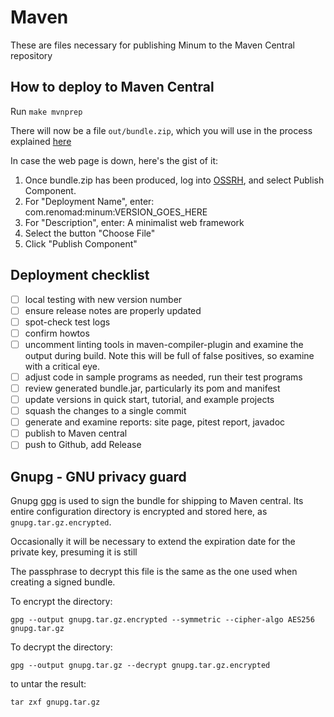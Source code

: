 Maven
=====

These are files necessary for publishing Minum to the Maven Central repository

How to deploy to Maven Central
------------------------------

Run `make mvnprep`

There will now be a file `out/bundle.zip`, which you will use in
the process explained [here](https://central.sonatype.org/publish/publish-portal-upload/)

In case the web page is down, here's the gist of it:

1. Once bundle.zip has been produced, log into [OSSRH](https://central.sonatype.com/publishing/namespaces), and select Publish Component.
2. For "Deployment Name", enter: com.renomad:minum:VERSION_GOES_HERE
3. For "Description", enter: A minimalist web framework
4. Select the button "Choose File"
5. Click "Publish Component"

Deployment checklist
--------------------
- [ ] local testing with new version number
- [ ] ensure release notes are properly updated
- [ ] spot-check test logs
- [ ] confirm howtos
- [ ] uncomment linting tools in maven-compiler-plugin and examine the output during build.  Note this will be
     full of false positives, so examine with a critical eye.
- [ ] adjust code in sample programs as needed, run their test programs 
- [ ] review generated bundle.jar, particularly its pom and manifest
- [ ] update versions in quick start, tutorial, and example projects
- [ ] squash the changes to a single commit
- [ ] generate and examine reports: site page, pitest report, javadoc
- [ ] publish to Maven central
- [ ] push to Github, add Release

Gnupg - GNU privacy guard
-------------------------

Gnupg [gpg](https://gnupg.org/) is used to sign the bundle for shipping to Maven central. Its entire
configuration directory is encrypted and stored here, as `gnupg.tar.gz.encrypted`.

Occasionally it will be necessary to extend the expiration date for the private key,
presuming it is still 

The passphrase to decrypt this file is the same as the one used when creating a signed bundle.

To encrypt the directory:

```shell
gpg --output gnupg.tar.gz.encrypted --symmetric --cipher-algo AES256 gnupg.tar.gz
```

To decrypt the directory:

```shell
gpg --output gnupg.tar.gz --decrypt gnupg.tar.gz.encrypted
```

to untar the result:

```shell
tar zxf gnupg.tar.gz
```